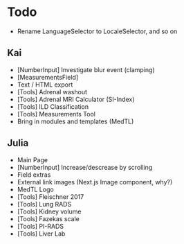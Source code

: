 # Todo

- Rename LanguageSelector to LocaleSelector, and so on

## Kai

- [NumberInput] Investigate blur event (clamping)
- [MeasurementsField]
- Text / HTML export
- [Tools] Adrenal washout
- [Tools] Adrenal MRI Calculator (SI-Index)
- [Tools] ILD Classification
- [Tools] Measurements Tool
- Bring in modules and templates (MedTL)

## Julia

- Main Page
- [NumberInput] Increase/descrease by scrolling
- Field extras
- External link images (Next.js Image component, why?)
- MedTL Logo
- [Tools] Fleischner 2017
- [Tools] Lung RADS
- [Tools] Kidney volume
- [Tools] Fazekas scale
- [Tools] PI-RADS
- [Tools] Liver Lab
